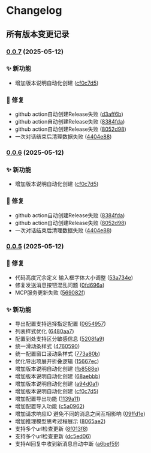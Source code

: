 # Changelog

## 所有版本变更记录

### [0.0.7](https://github.com/skydroplet/mindcomplete/compare/v0.0.3...v0.0.7) (2025-05-12)


### ✨ 新功能

* 增加版本说明自动化创建 ([cf0c7d5](https://github.com/skydroplet/mindcomplete/commit/cf0c7d52bc0a27fd13af59927c13261374fe9ee6))


### 🐛 修复

* github action自动创建Release失败 ([d3aff6b](https://github.com/skydroplet/mindcomplete/commit/d3aff6bf4ee46199ae2b895821667e0c5e0a95ec))
* github action自动创建Release失败 ([8384fda](https://github.com/skydroplet/mindcomplete/commit/8384fda4362cf83ca110c629d5d62d21ef4474cb))
* github action自动创建Release失败 ([8052d98](https://github.com/skydroplet/mindcomplete/commit/8052d98f8f6503aac205c7ded5f1624b018745fe))
* 一次对话结束后清理数据失败 ([4404e88](https://github.com/skydroplet/mindcomplete/commit/4404e883a74253d5f95eef5f279b529a48df4a02))

### [0.0.6](https://github.com/skydroplet/mindcomplete/compare/v0.0.3...v0.0.6) (2025-05-12)


### ✨ 新功能

* 增加版本说明自动化创建 ([cf0c7d5](https://github.com/skydroplet/mindcomplete/commit/cf0c7d52bc0a27fd13af59927c13261374fe9ee6))


### 🐛 修复

* github action自动创建Release失败 ([8384fda](https://github.com/skydroplet/mindcomplete/commit/8384fda4362cf83ca110c629d5d62d21ef4474cb))
* github action自动创建Release失败 ([8052d98](https://github.com/skydroplet/mindcomplete/commit/8052d98f8f6503aac205c7ded5f1624b018745fe))
* 一次对话结束后清理数据失败 ([4404e88](https://github.com/skydroplet/mindcomplete/commit/4404e883a74253d5f95eef5f279b529a48df4a02))

### [0.0.5](https://github.com/skydroplet/mindcomplete/compare/v0.0.1...v0.0.5) (2025-05-12)

### 🐛 修复

* 代码高度冗余定义 输入框字体大小调整 ([53a734e](https://github.com/skydroplet/mindcomplete/commit/53a734e772191425e31560de1f55ec6786ef29c6))
* 修复发送消息按钮混乱问题 ([0fd696a](https://github.com/skydroplet/mindcomplete/commit/0fd696a0a41909bc26937473e1827b774a14700d))
* MCP服务更新失败 ([569082f](https://github.com/skydroplet/mindcomplete/commit/569082f88c9222f831558d82d7ccb83790717ace))

### ✨ 新功能

* 导出配置支持选择指定配置 ([0654957](https://github.com/skydroplet/mindcomplete/commit/0654957956a6d2e74569a02a983b317fdf3ef0f3))
* 列表样式优化 ([6480aa7](https://github.com/skydroplet/mindcomplete/commit/6480aa7a67d01e3ba5bf6a2017a104699959f1d3))
* 配置到处支持区分敏感信息 ([5208fa9](https://github.com/skydroplet/mindcomplete/commit/5208fa90a910f14e8916741f4973cba7b6922ee1))
* 统一滑动条样式 ([4760590](https://github.com/skydroplet/mindcomplete/commit/4760590d02e3b295b0fb779ff3d77767e46ada2e))
* 统一配置窗口滚动条样式 ([773a80b](https://github.com/skydroplet/mindcomplete/commit/773a80b53b9d3bdfbd4ded541f38311d648b2e03))
* 优化导出项展开折叠逻辑 ([15667ec](https://github.com/skydroplet/mindcomplete/commit/15667ec5dcc5e967937ec89491c4049eeaf3d461))
* 增加版本说明自动化创建 ([fb8588e](https://github.com/skydroplet/mindcomplete/commit/fb8588ecfc1475322e1bc73332da39b33134b693))
* 增加版本说明自动化创建 ([68aebbb](https://github.com/skydroplet/mindcomplete/commit/68aebbb5b21c27df5dc0024393ccf3b45a69e5fe))
* 增加版本说明自动化创建 ([a94d0a1](https://github.com/skydroplet/mindcomplete/commit/a94d0a1acd840f23bff9012dd65a601e94eed4e6))
* 增加版本说明自动化创建 ([cf0c7d5](https://github.com/skydroplet/mindcomplete/commit/cf0c7d52bc0a27fd13af59927c13261374fe9ee6))
* 增加配置导出功能 ([1139a11](https://github.com/skydroplet/mindcomplete/commit/1139a11e51fe28ed0e9a275cd6b9e87c8784835b))
* 增加配置导入功能 ([c5a0962](https://github.com/skydroplet/mindcomplete/commit/c5a0962ea9b9561cc24076db1e38b80a92f45c84))
* 增加请求响应ID 避免不同的消息之间互相影响 ([09ffd1e](https://github.com/skydroplet/mindcomplete/commit/09ffd1e13a511fa6ccff7bf6b98aef0292b3f938))
* 增加推理模型思考过程展示 ([8065ae2](https://github.com/skydroplet/mindcomplete/commit/8065ae22382f9aa434693447449c4d53f8f774a5))
* 支持多个url检查更新 ([8f013f8](https://github.com/skydroplet/mindcomplete/commit/8f013f8da085128c934102a474155e751a9e1abb))
* 支持多个url检查更新 ([dc5ed06](https://github.com/skydroplet/mindcomplete/commit/dc5ed0677a6719475ebce66c3f9bb357c0840194))
* 支持AI回复中收到新消息自动中断 ([a6bef59](https://github.com/skydroplet/mindcomplete/commit/a6bef5991c642e2ea9807298da4440d04c65e276))
